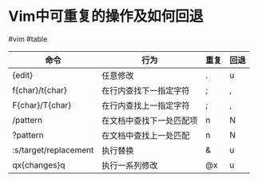 # Vim中可重复的操作及如何回退
#vim #table

| 命令                    | 行为           | 重复  | 回退  |
| --------------------- | ------------ | --- | --- |
| {edit}                | 任意修改         | .   | u   |
| f{char}/t{char}       | 在行内查找下一指定字符  | ;   | ,   |
| F{char}/T{char}       | 在行内查找上一指定字符  | ;   | ,   |
| /pattern              | 在文档中查找下一处匹配项 | n   | N   |
| ?pattern              | 在文档中查找上一处匹配  | n   | N   |
| :s/target/replacement | 执行替换         | &   | u   |
| qx{changes}q          | 执行一系列修改      | @x  | u   |
